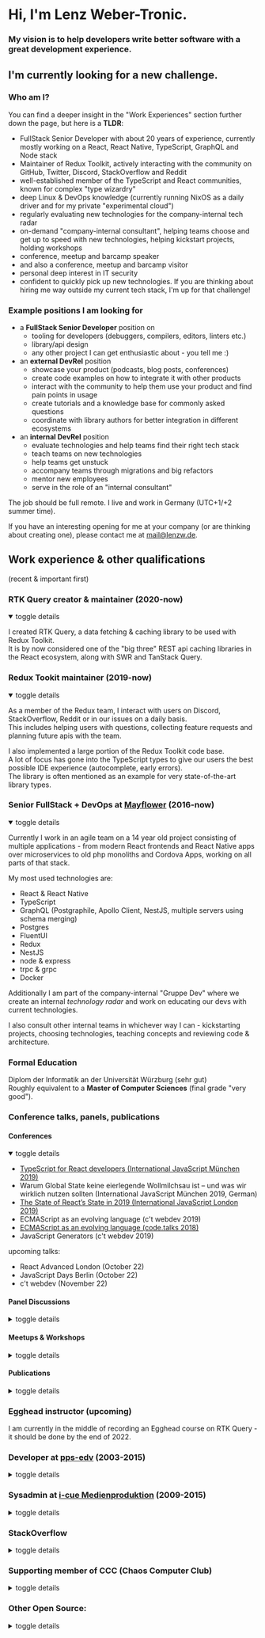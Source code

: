 # Hi, I'm Lenz Weber-Tronic.

### My vision is to help developers write better software with a great development experience.

## I'm currently looking for a new challenge.

### Who am I?

You can find a deeper insight in the "Work Experiences" section further down the page, but here is a **TLDR**:

- FullStack Senior Developer with about 20 years of experience, currently mostly working on a React, React Native, TypeScript, GraphQL and Node stack
- Maintainer of Redux Toolkit, actively interacting with the community on GitHub, Twitter, Discord, StackOverflow and Reddit
- well-established member of the TypeScript and React communities, known for complex "type wizardry"
- deep Linux & DevOps knowledge (currently running NixOS as a daily driver and for my private "experimental cloud")
- regularly evaluating new technologies for the company-internal tech radar
- on-demand "company-internal consultant", helping teams choose and get up to speed with new technologies, helping kickstart projects, holding workshops
- conference, meetup and barcamp speaker
- and also a conference, meetup and barcamp visitor
- personal deep interest in IT security
- confident to quickly pick up new technologies. If you are thinking about hiring me way outside my current tech stack, I'm up for that challenge!

### Example positions I am looking for

- a **FullStack Senior Developer** position on
  - tooling for developers (debuggers, compilers, editors, linters etc.)
  - library/api design
  - any other project I can get enthusiastic about - you tell me :)
- an **external DevRel** position
  - showcase your product (podcasts, blog posts, conferences)
  - create code examples on how to integrate it with other products
  - interact with the community to help them use your product and find pain points in usage
  - create tutorials and a knowledge base for commonly asked questions
  - coordinate with library authors for better integration in different ecosystems
- an **internal DevRel** position
  - evaluate technologies and help teams find their right tech stack
  - teach teams on new technologies
  - help teams get unstuck
  - accompany teams through migrations and big refactors
  - mentor new employees
  - serve in the role of an "internal consultant"

The job should be full remote. I live and work in Germany (UTC+1/+2 summer time).

If you have an interesting opening for me at your company (or are thinking about creating one), please contact me at [mail@lenzw.de](mailto:mail@lenzw.de).

## Work experience & other qualifications

(recent & important first)

### RTK Query creator & maintainer (2020-now)

<details open>
<summary>toggle details</summary><p>

I created RTK Query, a data fetching & caching library to be used with Redux Toolkit.  
It is by now considered one of the "big three" REST api caching libraries in the React ecosystem, along with SWR and TanStack Query.

</p></details>

### Redux Tookit maintainer (2019-now)

<details open>
<summary>toggle details</summary><p>

As a member of the Redux team, I interact with users on Discord, StackOverflow, Reddit or in our issues on a daily basis.  
This includes helping users with questions, collecting feature requests and planning future apis with the team.

I also implemented a large portion of the Redux Toolkit code base.  
A lot of focus has gone into the TypeScript types to give our users the best possible IDE experience (autocomplete, early errors).  
The library is often mentioned as an example for very state-of-the-art library types.

</p></details>

### Senior FullStack + DevOps at [Mayflower](https://mayflower.de/) (2016-now)

<details open>
<summary>toggle details</summary>
<p>Currently I work in an agile team on a 14 year old project consisting of multiple applications - from modern React frontends and React Native apps over microservices to old php monoliths and Cordova Apps, working on all parts of that stack.</p>
<p>My most used technologies are:</p>
<ul>
<li>React &amp; React Native</li>
<li>TypeScript</li>
<li>GraphQL (Postgraphile, Apollo Client, NestJS, multiple servers using schema merging)</li>
<li>Postgres</li>
<li>FluentUI</li>
<li>Redux</li>
<li>NestJS</li>
<li>node &amp; express</li>
<li>trpc &amp; grpc</li>
<li>Docker</li>
</ul>
<p>Additionally I am part of the company-internal &quot;Gruppe Dev&quot; where we create an internal <em>technology radar</em> and work on educating our devs with current technologies.</p>
<p>I also consult other internal teams in whichever way I can - kickstarting projects, choosing technologies, teaching concepts and reviewing code &amp; architecture.</p>
</details>

### Formal Education

Diplom der Informatik an der Universität Würzburg (sehr gut)  
Roughly equivalent to a **Master of Computer Sciences** (final grade "very good").

### Conference talks, panels, publications

#### Conferences

<details open>
<summary>toggle details</summary><ul>
<li><a href="https://www.youtube.com/watch?v=8NATZa6mhh4">TypeScript for React developers (International JavaScript München 2019)</a></li>
<li>Warum Global State keine eierlegende Wollmilchsau ist – und was wir wirklich nutzen sollten (International JavaScript München 2019, German)</li>
<li><a href="https://www.youtube.com/watch?v=dPY8y4CB3mI">The State of React’s State in 2019 (International JavaScript London 2019)</a></li>
<li>ECMAScript as an evolving language (c&#39;t webdev 2019)</li>
<li><a href="https://www.youtube.com/watch?v=1s-xTaYTyUY">ECMAScript as an evolving language (code.talks 2018)</a></li>
<li>JavaScript Generators (c&#39;t webdev 2019)</li>
</ul>
<p>upcoming talks:</p>
<ul>
<li>React Advanced London (October 22)</li>
<li>JavaScript Days Berlin (October 22)</li>
<li>c&#39;t webdev (November 22)</li>
</ul>
</details>

#### Panel Discussions

<details>
<summary>toggle details</summary><ul>
<li><a href="https://www.youtube.com/watch?v=jweh2aO33RY">React Contributor Days | September 2021</a></li>
<li><a href="https://www.youtube.com/watch?v=kqGvPb_gLJk">State of React Ecosystem | July 2021</a></li>
<li><a href="https://www.youtube.com/watch?v=4uLV8ieQVZk">React Contributor Days | May 2021</a></li>
<li><a href="https://www.youtube.com/watch?v=vBhXDnZAg4c">Everything you code is killing planet earth (code.talks 2018)</a></li>
</ul>
</details>

#### Meetups & Workshops

<details>
<summary>toggle details</summary><ul>
<li><a href="https://www.meetup.com/de-DE/frankenjs/events/286141238/">What&#39;s up with Redux? | FrankenJS 2022</a></li>
<li><a href="https://www.meetup.com/wue-tech/events/276148366/">Modernes Redux in 2021 - Wo wir stehen und was noch kommt | WUE.tech</a></li>
<li>Modern Redux | Mayflower Developercamp 2020</li>
<li>Web UI-Testing | Mayflower Developercamp 2020</li>
<li>Web UI-Testing | WueWW 2020</li>
<li>Auditing a GraphQL API by integrating Postgraphile and pgMemento | Open Mayday Berlin 2020</li>
<li><a href="https://github.com/phryneas/2019-04-01-react-workshop">React Workshop | WueWW 2019</a></li>
<li><a href="https://www.meetup.com/de-DE/frankenjs/events/245469610/">passB | FrankenJS 2017</a></li>
<li><a href="https://github.com/phryneas/vortrag-nerdend-kryptotoken">(kreative) Einsatzmöglichkeiten kryptografischer Token | NerdEnd 2016</a></li>
<li>Geschäftsgeheimnisse sichern mit YubiKey | Donnerstagsvortrag@Mayflower, 2016</li>
<li>various other spontaneous Barcamp Sessions on the Mayflower Developercamps 2017, 2018, 2019</li>
<li>dozens of other talks and workshops at company-internal events</li>
</ul>
</details>

#### Publications

<details>
<summary>toggle details</summary><ul>
<li><a href="https://www.heise.de/ratgeber/TypeScript-JavaScript-Unterstuetzung-fuer-statische-Codeanalyse-4777962.html">TypeScript: JavaScript-Unterstützung für statische Codeanalyse (magazine article in the German <code>iX</code> magazine)</a></li>
<li><a href="https://developercamp.io/wp-content/uploads/sites/18/2020/10/React-Cheat-Sheet.pdf">React Hooks Cheatsheet for Developers (40-page booklet for conference swag)</a></li>
<li><a href="https://phryneas.de/">my blog</a></li>
<li><a href="https://blog.mayflower.de/author/derlenz">my articles in the Mayflower blog</a></li>
<li>Visualizing denovo RNAseq experiments (diploma thesis)</li>
<li><a href="https://academic.oup.com/database/article/doi/10.1093/database/baw146/2742073">TBro: visualization and management of de novo transcriptomes</a></li>
</ul>
</details>

### Egghead instructor (upcoming)

I am currently in the middle of recording an Egghead course on RTK Query - it should be done by the end of 2022.

### Developer at [pps-edv](http://pps-edv.de/) (2003-2015)

<details>
<summary>toggle details</summary>
<p>Jack-of-all-trades <strong>Developer</strong> position, on a lot of very different projects:</p>
<ul>
<li>various web interfaces in php, ASP.NET and JavaScript</li>
<li>desktop applications in C#</li>
<li>embedded software on GPS devices in Java (J2ME)</li>
<li>software for integration with navigation software on Windows ME devices</li>
</ul>
</details>

### Sysadmin at [i-cue Medienproduktion](https://www.icue-medien.de/) (2009-2015)

<details>
<summary>toggle details</summary><p>Working as a <em>Linux System Administrator</em>.</p>
<ul>
<li>Setting up and maintaining shared hosting environments and email on bare metal servers for a few hundred users.</li>
<li>Setting up the company-internal development servers</li>
<li>Planning &amp; implementing a backup strategy.</li>
</ul>
</details>

### StackOverflow

<details>
<summary>toggle details</summary><p>

<p>You can take a look at my <a href="https://stackoverflow.com/users/2075944/phry">StackOverflow Profile</a> where I primarily answer Redux questions.</p>

</p></details>

### Supporting member of CCC (Chaos Computer Club)

<details>
<summary>toggle details</summary><p>

I am a supporting member of the German Chaos Computer Club, Europe's largest association of security specialists/hackers and a frequent visitor of their events.  
This means I'm very well versed in security best practices and keep these in mind whatever I do.

</p></details>

### Other Open Source:

<details>
<summary>toggle details</summary><p>
<ul>
<li>Co-Maintaining fork-ts-checker-webpack-plugin (2019-2019)</li>
<li>Co-Maintaining react-async (2019-2019)</li>
<li><a href="https://github.com/phryneas/remark-typescript-tools">remark-typescript-tools</a></li>
<li><a href="https://github.com/phryneas/use-local-slice">use-local-slice</a></li>
<li><a href="https://github.com/phryneas/ts-version">ts-version</a></li>
<li><a href="https://github.com/phryneas/ts-deep-extract-types">ts-deep-extract-types</a></li>
<li><a href="https://passb.github.io/">passB</a></li>
<li><a href="https://github.com/phryneas/loggedPDO">loggedPDO</a></li>
<li><a href="https://github.com/phryneas/eldo">eldo</a></li>
<li><a href="https://sourceforge.net/projects/skinlol/">SkinLoL</a></li>
<li><a href="https://github.com/TBroTeam/TBro">TBro (my diploma thesis project)</a></li>
<li>Contributions to (among others)<ul>
<li>NixOS</li>
<li>Docusaurus</li>
<li>graphql-code-generator</li>
<li>postgraphile</li>
<li>msw</li>
<li>immer</li>
<li>yarn</li>
<li>computed-types</li>
<li>PHPWord</li>
<li>password-store</li>
</ul>
</li>
</ul>

</p></details>
